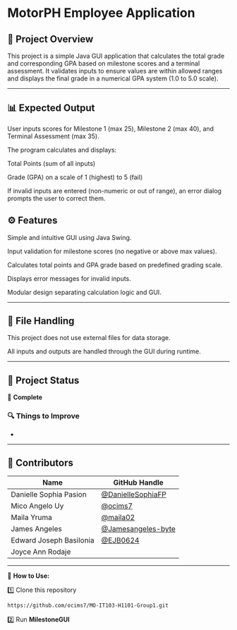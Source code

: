 # **MotorPH Employee Application**

## 📌 **Project Overview**

This project is a simple Java GUI application that calculates the total grade and corresponding GPA based on milestone scores and a terminal assessment. It validates inputs to ensure values are within allowed ranges and displays the final grade in a numerical GPA system (1.0 to 5.0 scale).

---

## 📊 **Expected Output**  
User inputs scores for Milestone 1 (max 25), Milestone 2 (max 40), and Terminal Assessment (max 35).

The program calculates and displays:

Total Points (sum of all inputs)

Grade (GPA) on a scale of 1 (highest) to 5 (fail)

If invalid inputs are entered (non-numeric or out of range), an error dialog prompts the user to correct them.

## ⚙️ **Features**  

Simple and intuitive GUI using Java Swing.

Input validation for milestone scores (no negative or above max values).

Calculates total points and GPA grade based on predefined grading scale.

Displays error messages for invalid inputs.

Modular design separating calculation logic and GUI.

---

## 📂 **File Handling**  

This project does not use external files for data storage.

All inputs and outputs are handled through the GUI during runtime.

---

## 🚧 **Project Status**  
🔧 **Complete**  

### 🔍 **Things to Improve**  
-

---

## 👥 **Contributors**  
| Name | GitHub Handle |
|------|--------------|
| Danielle Sophia Pasion | [@DanielleSophiaFP](https://github.com/DanielleSophiaFP) |
| Mico Angelo Uy | [@ocims7](https://github.com/ocims7) |
| Maila Yruma | [@maila02](https://github.com/maila02) |
| James Angeles | [@Jamesangeles-byte](https://github.com/Jamesangeles-byte) |
| Edward Joseph Basilonia | [@EJB0624](https://github.com/EJB0624) |
| Joyce Ann Rodaje | []() |

---

🎯 **How to Use:**  

1️⃣ Clone this repository  
```sh
https://github.com/ocims7/MO-IT103-H1101-Group1.git
```
2️⃣ Run **MilestoneGUI**




